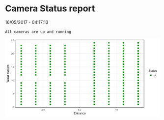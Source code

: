 Camera Status report
================
16/05/2017 - 04:17:13

    All cameras are up and running

![](camreport_files/figure-markdown_github/unnamed-chunk-2-1.png)
